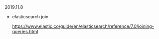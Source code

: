 2019.11.8



- elasticsearch join

  https://www.elastic.co/guide/en/elasticsearch/reference/7.0/joining-queries.html

